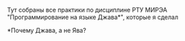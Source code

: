 Тут собраны все практики по дисциплине РТУ МИРЭА "Программирование на языке Джава*", которые я сделал

*Почему Джава, а не Ява?
